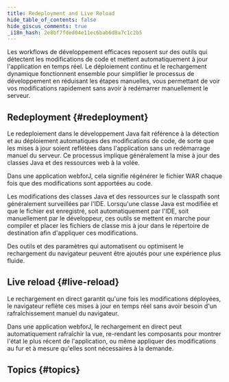 ```yaml
---
title: Redeployment and Live Reload
hide_table_of_contents: false
hide_giscus_comments: true
_i18n_hash: 2e8bf7fded04e11ec6bab6d8a7c1c2b5
---
```

Les workflows de développement efficaces reposent sur des outils qui détectent les modifications de code et mettent automatiquement à jour l'application en temps réel. Le déploiement continu et le rechargement dynamique fonctionnent ensemble pour simplifier le processus de développement en réduisant les étapes manuelles, vous permettant de voir vos modifications rapidement sans avoir à redémarrer manuellement le serveur.

## Redeployment {#redeployment}

Le redeploiement dans le développement Java fait référence à la détection et au déploiement automatiques des modifications de code, de sorte que les mises à jour soient reflétées dans l'application sans un redémarrage manuel du serveur. Ce processus implique généralement la mise à jour des classes Java et des ressources web à la volée.

Dans une application webforJ, cela signifie régénérer le fichier WAR chaque fois que des modifications sont apportées au code.

Les modifications des classes Java et des ressources sur le classpath sont généralement surveillées par l'IDE. Lorsqu'une classe Java est modifiée et que le fichier est enregistré, soit automatiquement par l'IDE, soit manuellement par le développeur, ces outils se mettent en marche pour compiler et placer les fichiers de classe mis à jour dans le répertoire de destination afin d'appliquer ces modifications.

Des outils et des paramètres qui automatisent ou optimisent le rechargement du navigateur peuvent être ajoutés pour une expérience plus fluide.

## Live reload {#live-reload}

Le rechargement en direct garantit qu'une fois les modifications déployées, le navigateur reflète ces mises à jour en temps réel sans avoir besoin d'un rafraîchissement manuel du navigateur.

Dans une application webforJ, le rechargement en direct peut automatiquement rafraîchir la vue, re-rendant les composants pour montrer l'état le plus récent de l'application, ou même appliquer des modifications au fur et à mesure qu'elles sont nécessaires à la demande.

## Topics {#topics}

<DocCardList className="topics-section" />
